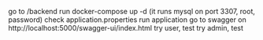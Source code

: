 go to /backend
run docker-compose up -d (it runs mysql on port 3307, root, password)
check application.properties
run application
go to swagger on http://localhost:5000/swagger-ui/index.html
try user, test
try admin, test